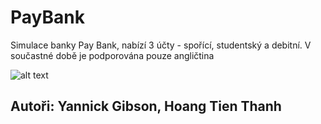 # PayBank
Simulace banky Pay Bank, nabízí 3 účty - spořící, studentský a debitní.
V součastné době je podporována pouze angličtina

![alt text](https://user-images.githubusercontent.com/57909721/97066003-d7de5900-15b1-11eb-9fc7-1c441d9a2027.PNG)

## Autoři: Yannick Gibson, Hoang Tien Thanh
